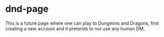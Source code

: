 # dnd-page
This is a future page where one can play to Dungeons and Dragons, first creating a new account and it pretends to not use any human DM,
